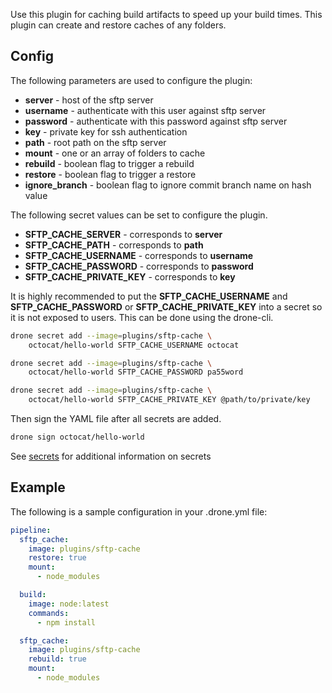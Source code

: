 Use this plugin for caching build artifacts to speed up your build times. This
plugin can create and restore caches of any folders.

## Config

The following parameters are used to configure the plugin:

* **server** - host of the sftp server
* **username** - authenticate with this user against sftp server
* **password** - authenticate with this password against sftp server
* **key** - private key for ssh authentication
* **path** - root path on the sftp server
* **mount** - one or an array of folders to cache
* **rebuild** - boolean flag to trigger a rebuild
* **restore** - boolean flag to trigger a restore
* **ignore_branch** - boolean flag to ignore commit branch name on hash value

The following secret values can be set to configure the plugin.

* **SFTP_CACHE_SERVER** - corresponds to **server**
* **SFTP_CACHE_PATH** - corresponds to **path**
* **SFTP_CACHE_USERNAME** - corresponds to **username**
* **SFTP_CACHE_PASSWORD** - corresponds to **password**
* **SFTP_CACHE_PRIVATE_KEY** - corresponds to **key**

It is highly recommended to put the **SFTP_CACHE_USERNAME** and
**SFTP_CACHE_PASSWORD** or **SFTP_CACHE_PRIVATE_KEY** into a secret so it is
not exposed to users. This can be done using the drone-cli.

```bash
drone secret add --image=plugins/sftp-cache \
    octocat/hello-world SFTP_CACHE_USERNAME octocat

drone secret add --image=plugins/sftp-cache \
    octocat/hello-world SFTP_CACHE_PASSWORD pa55word

drone secret add --image=plugins/sftp-cache \
    octocat/hello-world SFTP_CACHE_PRIVATE_KEY @path/to/private/key
```

Then sign the YAML file after all secrets are added.

```bash
drone sign octocat/hello-world
```

See [secrets](http://readme.drone.io/0.5/usage/secrets/) for additional
information on secrets

## Example

The following is a sample configuration in your .drone.yml file:

```yaml
pipeline:
  sftp_cache:
    image: plugins/sftp-cache
    restore: true
  	mount:
  	  - node_modules

  build:
    image: node:latest
    commands:
      - npm install

  sftp_cache:
    image: plugins/sftp-cache
    rebuild: true
  	mount:
  	  - node_modules
```
